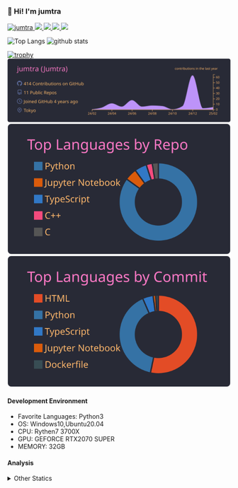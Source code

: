 ### 👋 Hi! I'm jumtra
<p align="left"> 
  <a href="https://github.com/jumtra/jumtra/">
    <img src="https://komarev.com/ghpvc/?username=jumtra" alt="jumtra" />
  </a>
  <a href="http://twitter.com/Jumtra1">
    <img height="20" src="https://img.shields.io/twitter/follow/Jumtra1?label=Twitter&logo=twitter&style=flat" />
  </a>
  <a href="https://github.com/jumtra">
    <img height="20" src="https://img.shields.io/github/followers/jumtra?label=follow&logo=github&style=flat" />
  </a>
  <a href="http://qiita.com/Jumtra">
    <img height="20" src="https://qiita-badge.apiapi.app/s/Jumtra/posts.svg" />
  </a>
  <a href="http://qiita.com/Jumtra">
    <img height="20" src="https://qiita-badge.apiapi.app/s/Jumtra/contributions.svg" />
  </a>
</p>

<p align="left"> 
  <img alt="Top Langs" height="150px" src="https://github-readme-stats.vercel.app/api/top-langs/?username=jumtra&layout=compact&count_private=true&show_icons=true&show_icons=true&theme=onedark" />
  <img alt="github stats" height="150px" src="https://github-readme-stats.vercel.app/api?username=jumtra&count_private=true&show_icons=true&show_icons=true&theme=onedark" />
</p>

[![trophy](https://github-profile-trophy.vercel.app/?username=jumtra&theme=gruvbox)](https://github.com/ryo-ma/github-profile-trophy)
[![](https://raw.githubusercontent.com/jumtra/jumtra/master/profile-summary-card-output/dracula/0-profile-details.svg)](https://github.com/vn7n24fzkq/github-profile-summary-cards)
[![](https://raw.githubusercontent.com/jumtra/jumtra/master/profile-summary-card-output/dracula/1-repos-per-language.svg)](https://github.com/vn7n24fzkq/github-profile-summary-cards)
[![](https://raw.githubusercontent.com/jumtra/jumtra/master/profile-summary-card-output/dracula/2-most-commit-language.svg)](https://github.com/vn7n24fzkq/github-profile-summary-cards)


#### Development Environment

- Favorite Languages: Python3
- OS: Windows10,Ubuntu20.04
- CPU: Rythen7 3700X
- GPU: GEFORCE RTX2070 SUPER
- MEMORY: 32GB

#### Analysis
<details>
  <summary>Other Statics</summary>
<!--START_SECTION:waka-->
![Code Time](http://img.shields.io/badge/Code%20Time-509%20hrs%2035%20mins-blue)

![Profile Views](http://img.shields.io/badge/Profile%20Views-0-blue)

**🐱 My GitHub Data** 

> 📦 416.1 kB Used in GitHub's Storage 
 > 
> 🏆 1 Contributions in the Year 2025
 > 
> 💼 Opted to Hire
 > 
> 📜 14 Public Repositories 
 > 
> 🔑 35 Private Repositories 
 > 
**I'm an Early 🐤** 

```text
🌞 Morning                141 commits         █████░░░░░░░░░░░░░░░░░░░░   19.21 % 
🌆 Daytime                231 commits         ████████░░░░░░░░░░░░░░░░░   31.47 % 
🌃 Evening                332 commits         ███████████░░░░░░░░░░░░░░   45.23 % 
🌙 Night                  30 commits          █░░░░░░░░░░░░░░░░░░░░░░░░   04.09 % 
```
📅 **I'm Most Productive on Monday** 

```text
Monday                   138 commits         █████░░░░░░░░░░░░░░░░░░░░   18.80 % 
Tuesday                  128 commits         ████░░░░░░░░░░░░░░░░░░░░░   17.44 % 
Wednesday                134 commits         █████░░░░░░░░░░░░░░░░░░░░   18.26 % 
Thursday                 80 commits          ███░░░░░░░░░░░░░░░░░░░░░░   10.90 % 
Friday                   66 commits          ██░░░░░░░░░░░░░░░░░░░░░░░   08.99 % 
Saturday                 109 commits         ████░░░░░░░░░░░░░░░░░░░░░   14.85 % 
Sunday                   79 commits          ███░░░░░░░░░░░░░░░░░░░░░░   10.76 % 
```


📊 **This Week I Spent My Time On** 

```text
🕑︎ Time Zone: Asia/Tokyo

💬 Programming Languages: 
TypeScript               6 hrs 3 mins        ███████████████████░░░░░░   76.11 % 
JSON                     51 mins             ███░░░░░░░░░░░░░░░░░░░░░░   10.89 % 
TSConfig                 31 mins             ██░░░░░░░░░░░░░░░░░░░░░░░   06.65 % 
JavaScript               18 mins             █░░░░░░░░░░░░░░░░░░░░░░░░   03.91 % 
Image (svg)              5 mins              ░░░░░░░░░░░░░░░░░░░░░░░░░   01.08 % 

🔥 Editors: 
VS Code                  7 hrs 57 mins       █████████████████████████   100.00 % 

🐱‍💻 Projects: 
jumtra-blog              5 hrs 40 mins       ██████████████████░░░░░░░   71.46 % 
Modernize-Nextjs-Free    2 hrs 16 mins       ███████░░░░░░░░░░░░░░░░░░   28.54 % 

💻 Operating System: 
Windows                  7 hrs 57 mins       █████████████████████████   100.00 % 
```

**I Mostly Code in Python** 

```text
Python                   39 repos            ████████████████████░░░░░   79.59 % 
Jupyter Notebook         3 repos             ██░░░░░░░░░░░░░░░░░░░░░░░   06.12 % 
TypeScript               2 repos             █░░░░░░░░░░░░░░░░░░░░░░░░   04.08 % 
JavaScript               1 repo              █░░░░░░░░░░░░░░░░░░░░░░░░   02.04 % 
HTML                     1 repo              █░░░░░░░░░░░░░░░░░░░░░░░░   02.04 % 
```



**Timeline**

![Lines of Code chart](https://raw.githubusercontent.com/jumtra/jumtra/master/assets/bar_graph.png)


 Last Updated on 04/02/2025 19:34:31 UTC
<!--END_SECTION:waka-->
 </details>
